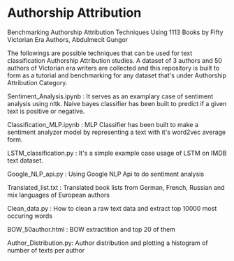 # Authorship Attribution
Benchmarking Authorship Attribution Techniques Using 1113 Books by Fifty Victorian Era Authors, Abdulmecit Gungor

The followings are possible techniques that can be used for text classification Authorship Attribution studies.
A dataset of 3 authors and 50 authors of Victorian era writers are collected and this repository is built to form as a tutorial and benchmarking for any dataset that's under Authorship Attribution Category. 


Sentiment_Analysis.ipynb :
It serves as an examplary case of sentiment analysis using nltk. Naive bayes classifier has been built to predict if a given text is positive or negative. 

Classification_MLP.ipynb :
MLP Classifier has been built to make a sentiment analyzer model by representing a text with it's word2vec average form. 

LSTM_classification.py : 
It's a simple example case usage of LSTM on IMDB text dataset. 

Google_NLP_api.py :
Using Google NLP Api to do sentiment analysis

Translated_list.txt : 
Translated book lists from German, French, Russian and mix languages of European authors

Clean_data.py : 
How to clean a raw text data and extract top 10000 most occuring words

BOW_50author.html :
BOW extractition and top 20 of them

Author_Distribution.py:
Author distribution and plotting a histogram of number of texts per author
